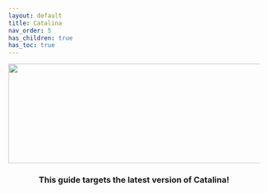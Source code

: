```yaml
---
layout: default
title: Catalina
nav_order: 5
has_children: true
has_toc: true
---
```


<p align="center">
  <img width="650" height="200" src="../../../assets/HeaderCatalina.png">
</p>

<h3 align="center">This guide targets the latest version of Catalina!</h3>
